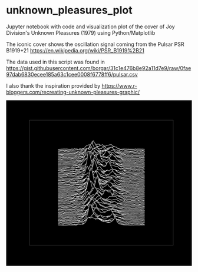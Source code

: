 # unknown_pleasures_plot
Jupyter notebook with code and visualization plot of the cover of Joy Division's Unknown Pleasures (1979) using Python/Matplotlib

The iconic cover shows the oscillation signal coming from the Pulsar PSR B1919+21 https://en.wikipedia.org/wiki/PSR_B1919%2B21

The data used in this script was found in https://gist.githubusercontent.com/borgar/31c1e476b8e92a11d7e9/raw/0fae97dab6830ecee185a63c1cee0008f6778ff6/pulsar.csv

I also thank the inspiration provided by https://www.r-bloggers.com/recreating-unknown-pleasures-graphic/

![](./plot.png)
